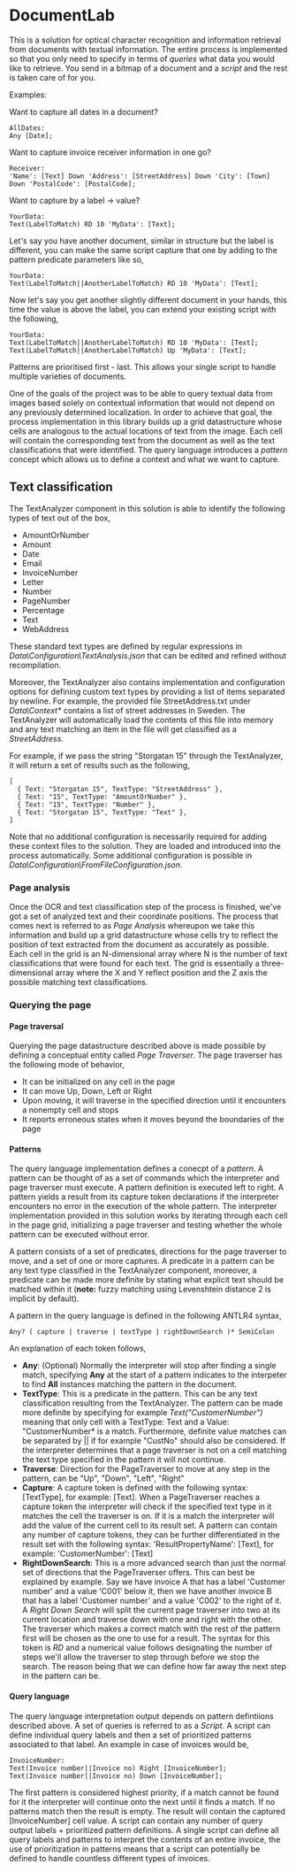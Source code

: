 # DocumentLab
This is a solution for optical character recognition and information retrieval from documents with textual information. The entire process is implemented so that you only need to specify in terms of *queries* what data you would like to retrieve. You send in a bitmap of a document and a *script* and the rest is taken care of for you.

Examples:

Want to capture all dates in a document?
```
AllDates:
Any [Date];
```

Want to capture invoice receiver information in one go? 
```
Receiver:
'Name': [Text] Down 'Address': [StreetAddress] Down 'City': [Town] Down 'PostalCode': [PostalCode];
```

Want to capture by a label -> value?
```
YourData:
Text(LabelToMatch) RD 10 'MyData': [Text];
```

Let's say you have another document, similar in structure but the label is different, you can make the same script capture that one by adding to the pattern predicate parameters like so,
```
YourData:
Text(LabelToMatch||AnotherLabelToMatch) RD 10 'MyData': [Text];
```

Now let's say you get another slightly different document in your hands, this time the value is above the label, you can extend your existing script with the following, 
```
YourData:
Text(LabelToMatch||AnotherLabelToMatch) RD 10 'MyData': [Text];
Text(LabelToMatch||AnotherLabelToMatch) Up 'MyData': [Text];
```

Patterns are prioritised first - last. This allows your single script to handle multiple varieties of documents. 

One of the goals of the project was to be able to query textual data from images based solely on contextual information that would not depend on any previously determined localization. In order to achieve that goal, the process implementation in this library builds up a grid datastructure whose cells are analogous to the actual locations of text from the image. Each cell will contain the corresponding text from the document as well as the text classifications that were identified. The query language introduces a *pattern* concept which allows us to define a context and what we want to capture.

## Text classification
The TextAnalyzer component in this solution is able to identify the following types of text out of the box,
* AmountOrNumber
* Amount
* Date
* Email
* InvoiceNumber
* Letter
* Number
* PageNumber
* Percentage
* Text 
* WebAddress

These standard text types are defined by regular expressions in *Data\Configuration\TextAnalysis.json* that can be edited and refined without recompilation. 

Moreover, the TextAnalyzer also contains implementation and configuration options for defining custom text types by providing a list of items separated by newline. For example, the provided file StreetAddress.txt under *Data\Context\** contains a list of street addresses in Sweden. The TextAnalyzer will automatically load the contents of this file into memory and any text matching an item in the file will get classified as a *StreetAddress*.

For example, if we pass the string "Storgatan 15" through the TextAnalyzer, it will return a set of results such as the following,
```
[
  { Text: "Storgatan 15", TextType: "StreetAddress" },
  { Text: "15", TextType: "AmountOrNumber" },
  { Text: "15", TextType: "Number" },
  { Text: "Storgatan 15", TextType: "Text" },
]
```
Note that no additional configuration is necessarily required for adding these context files to the solution. They are loaded and introduced into the process automatically. Some additional configuration is possible in *Data\Configuration\FromFileConfiguration.json*.

### Page analysis
Once the OCR and text classification step of the process is finished, we've got a set of analyzed text and their coordinate positions. The process that comes next is referred to as *Page Analysis* whereupon we take this information and build up a grid datastructure whose cells try to reflect the position of text extracted from the document as accurately as possible. Each cell in the grid is an N-dimensional array where N is the number of text classifications that were found for each text. The grid is essentially a three-dimensional array where the X and Y reflect position and the Z axis the possible matching text classifications.

### Querying the page
#### Page traversal
Querying the page datastructure described above is made possible by defining a conceptual entity called *Page Traverser*. The page traverser has the following mode of behavior,
* It can be initialized on any cell in the page
* It can move Up, Down, Left or Right
* Upon moving, it will traverse in the specified direction until it encounters a nonempty cell and stops
* It reports erroneous states when it moves beyond the boundaries of the page

#### Patterns
The query language implementation defines a conecpt of a *pattern*. A pattern can be thought of as a set of commands which the interpreter and page traverser must execute. A pattern definition is executed left to right. A pattern yields a result from its capture token declarations if the interpreter encounters no error in the execution of the whole pattern. The interpreter implementation provided in this solution works by iterating through each cell in the page grid, initializing a page traverser and testing whether the whole pattern can be executed without error. 

A pattern consists of a set of predicates, directions for the page traverser to move, and a set of one or more captures. A predicate in a pattern can be any text type classified in the TextAnalyzer component, moreover, a predicate can be made more definite by stating what explicit text should be matched within it (**note:** fuzzy matching using Levenshtein distance 2 is implicit by default).

A pattern in the query language is defined in the following ANTLR4 syntax,
```
Any? ( capture | traverse | textType | rightDownSearch )* SemiColon
```

An explanation of each token follows,
* **Any**: (Optional) Normally the interpreter will stop after finding a single match, specifying **Any** at the start of a pattern indicates to the interpeter to find **All** instances matching the pattern in the document.
* **TextType**: This is a predicate in the pattern. This can be any text classification resulting from the TextAnalyzer. The pattern can be made more definite by specifying for example *Text("CustomerNumber")* meaning that only cell with a TextType: Text and a Value: "CustomerNumber* is a match. Furthermore, definite value matches can be separated by || if for example "CustNo" should also be considered. If the interpreter determines that a page traverser is not on a cell matching the text type specified in the pattern it will not continue. 
* **Traverse**: Direction for the PageTraverser to move at any step in the pattern, can be "Up", "Down", "Left", "Right"
* **Capture**: A capture token is defined with the following syntax: [TextType], for example: [Text]. When a PageTraverser reaches a capture token the interpreter will check if the specified text type in it matches the cell the traverser is on. If it is a match the interpreter will add the value of the current cell to its result set. A pattern can contain any number of capture tokens, they can be further differentiated in the result set with the following syntax: 'ResultPropertyName': [Text], for example: 'CustomerNumber': [Text]
* **RightDownSearch**: This is a more advanced search than just the normal set of directions that the PageTraverser offers. This can best be explained by example. Say we have invoice A that has a label 'Customer number' and a value 'C001' below it, then we have another invoice B that has a label 'Customer number' and a value 'C002' to the right of it. A *Right Down Search* will split the current page traverser into two at its current location and traverse down with one and right with the other. The traverser which makes a correct match with the rest of the pattern first will be chosen as the one to use for a result. The syntax for this token is *RD* and a numerical value follows designating the number of steps we'll allow the traverser to step through before we stop the search. The reason being that we can define how far away the next step in the pattern can be.

#### Query language
The query language interpretation output depends on pattern defintiions described above. A set of queries is referred to as a *Script*. A script can define individual query labels and then a set of prioritized patterns associated to that label. An example in case of invoices would be,
```
InvoiceNumber:
Text(Invoice number||Invoice no) Right [InvoiceNumber];
Text(Invoice number||Invoice no) Down [InvoiceNumber];
```

The first pattern is considered highest priority, if a match cannot be found for it the interpreter will continue onto the next until it finds a match. If no patterns match then the result is empty. The result will contain the captured [InvoiceNumber] cell value. A script can contain any number of query output labels + prioritized pattern definitions. A single script can define all query labels and patterns to interpret the contents of an entire invoice, the use of prioritization in patterns means that a script can potentially be defined to handle countless different types of invoices. 
